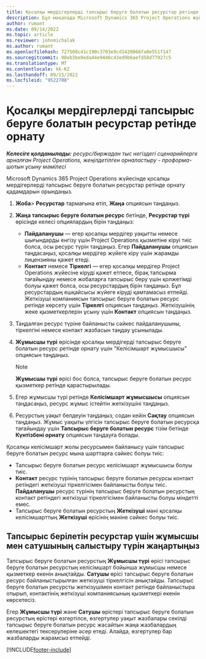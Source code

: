 ```yaml
---
title: Қосалқы мердігерлерді тапсырыс беруге болатын ресурстар ретінде орнату
description: Бұл мақалада Microsoft Dynamics 365 Project Operations жүйесіндегі қосалқы мердігерлермен байланысу үшін жүйеде пайдаланушылар мен контактілер жасаған қосалқы мердігерлердің ресурстарын құру және қолдау жолдары түсіндіріледі.
author: rumant
ms.date: 09/14/2022
ms.topic: article
ms.reviewer: johnmichalak
ms.author: rumant
ms.openlocfilehash: 727508c41c190c3703e9cd1420066fa0e551f147
ms.sourcegitcommit: 08eb3be9eda44e9446c43ed9b6aefd58d77927c5
ms.translationtype: MT
ms.contentlocale: kk-KZ
ms.lasthandoff: 09/15/2022
ms.locfileid: "9522708"
---
```

# <a name="set-up-subcontractors-as-bookable-resources"></a>Қосалқы мердігерлерді тапсырыс беруге болатын ресурстар ретінде орнату

_**Келесіге қолданылады:** ресурс/биржадан тыс негіздегі сценарийлерге арналған Project Operations, жеңілдетілген орналастыру - проформа-шотын ұсыну мәмілесі_

Microsoft Dynamics 365 Project Operations жүйесінде қосалқы мердігерлерді тапсырыс беруге болатын ресурстар ретінде орнату қадамдарын орындаңыз.

1. **Жоба**\> **Ресурстар** тармағына өтіп, **Жаңа** опциясын таңдаңыз.
2. **Жаңа тапсырыс беруге болатын ресурс** бетінде, **Ресурстар түрі** өрісінде келесі опциялардың бірін таңдаңыз:

    - **Пайдаланушы** — егер қосалқы мердігер уақытты немесе шығындарды енгізу үшін Project Operations қызметіне кіруі тиіс болса, осы ресурс түрін таңдаңыз. Егер **Пайдаланушы** опциясын таңдасаңыз, қосалқы мердігер жүйеге кіру үшін жарамды лицензияны қажет етеді.
    - **Контакт** немесе **Тіркелгі** — егер қосалқы мердігер Project Operations жүйесіне кіруді қажет етпесе, бірақ тапсырма тағайындау немесе жобаларға тапсырыс беру үшін қолжетімді болуы қажет болса, осы ресурстардың бірін таңдаңыз. Бұл ресурстардың ешқайсысы жүйеге кіруді қамтамасыз етпейді. Жеткізуші компаниясын тапсырыс беруге болатын ресурс ретінде көрсету үшін **Тіркелгі** опциясын таңдаңыз. Жеткізушінің жеке қызметкерлерін ұсыну үшін **Контакт** опциясын таңдаңыз.

3. Таңдалған ресурс түріне байланысты сәйкес пайдаланушыны, тіркелгіні немесе контакт жазбасын таңдау ұсынылады.
4. **Жұмысшы түрі** өрісінде қосалқы мердігерді тапсырыс беруге болатын ресурс ретінде орнату үшін "Келісімшарт жұмысшысы" опциясын таңдаңыз.

    > [!NOTE]
    > **Жұмысшы түрі** өрісі бос болса, тапсырыс беруге болатын ресурс қызметкер ретінде қарастырылады.

5. Егер жұмысшы түрі ретінде **Келісімшарт жұмысшысы** опциясын таңдасаңыз, ресурс жұмыс істейтін жеткізушіні таңдаңыз.
6. Ресурстың уақыт белдеуін таңдаңыз, содан кейін **Сақтау** опциясын таңдаңыз. Жұмыс уақыты үлгісін тапсырыс беруге болатын ресурсқа тағайындау үшін **Тапсырыс беруге болатын ресурс** тізім бетінде **Күнтізбені орнату** опциясын таңдауға болады.

Қосалқы келісімшарт жолы ресурсымен байланысу үшін тапсырыс беруге болатын ресурс мына шарттарға сәйкес болуы тиіс:

- Тапсырыс беруге болатын ресурс келісімшарт жұмысшысы болуы тиіс.
- **Контакт** ресурс түрінің тапсырыс беруге болатын ресурсы контакт ретіндегі жеткізуші тіркелгісімен байланысты болуы тиіс. **Пайдаланушы** ресурс түрінің тапсырыс беруге болатын ресурстың контакт ретіндегі жеткізуші тіркелгісімен байланысты болуы міндетті емес.
- Тапсырыс беруге болатын ресурстың **Жеткізуші** мәні қосалқы келісімшарттың **Жеткізуші** өрісінің мәніне сәйкес болуы тиіс.

## <a name="update-the-type-of-worker-and-vendor-mapping-for-bookable-resources"></a>Тапсырыс берілетін ресурстар үшін жұмысшы мен сатушының салыстыру түрін жаңартыңыз

Тапсырыс беруге болатын ресурстың **Жұмысшы түрі** өрісі тапсырыс беруге болатын ресурстың келісімшарт бойынша жұмысшы немесе қызметкер екенін анықтайды. **Сатушы** өрісі тапсырыс беруге болатын ресурс байланыстырылған жеткізуші тіркелгісін анықтайды. Тапсырыс беруге болатын ресурсты жеткізушімен контакт ретінде байланыстыра отырып, контактінің жеткізуші компаниясының қызметкері екенін көрсетесіз.

Егер **Жұмысшы түрі** және **Сатушы** өрістері тапсырыс беруге болатын ресурстың өрістері өзгертілсе, өзгертулер уақыт жазбалары секілді тапсырыс беруге болатын ресурс жасайтын жаңа жазбалардың келешектегі тексерулеріне әсер етеді. Алайда, өзгертулер бар жазбаларды жарамсыз етпейді.

[!INCLUDE[footer-include](../../includes/footer-banner.md)]

